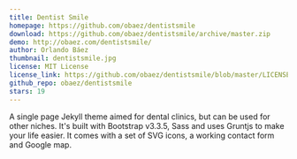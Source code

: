 ```yaml
---
title: Dentist Smile
homepage: https://github.com/obaez/dentistsmile
download: https://github.com/obaez/dentistsmile/archive/master.zip
demo: http://obaez.com/dentistsmile/
author: Orlando Báez
thumbnail: dentistsmile.jpg
license: MIT License
license_link: https://github.com/obaez/dentistsmile/blob/master/LICENSE.md
github_repo: obaez/dentistsmile
stars: 19
---
```


A single page Jekyll theme aimed for dental clinics, but can be used for other niches. It's built with Bootstrap v3.3.5, Sass and uses Gruntjs to make your life easier. It comes with a set of SVG icons, a working contact form and Google map.
